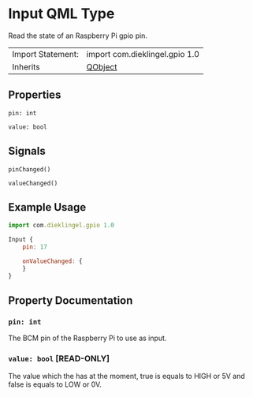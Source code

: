 # Input QML Type

Read the state of an Raspberry Pi gpio pin.

|                   |                                                |
|-------------------|------------------------------------------------|
| Import Statement: | import com.dieklingel.gpio 1.0                 |
| Inherits          | [QObject](https://doc.qt.io/qt-5/qobject.html) |

## Properties

`pin: int`

`value: bool`

## Signals

`pinChanged()`

`valueChanged()`

## Example Usage

```javascript
import com.dieklingel.gpio 1.0

Input {
    pin: 17

    onValueChanged: {
    }
}
```

## Property Documentation

### `pin: int`

The BCM pin of the Raspberry Pi to use as input.

### `value: bool` [READ-ONLY]

The value which the has at the moment, true is equals to HIGH or 5V and false is equals to LOW or 0V.
